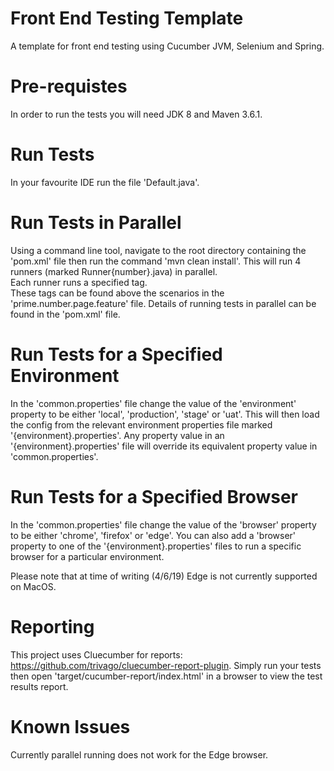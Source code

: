 # Front End Testing Template

A template for front end testing using Cucumber JVM, Selenium and Spring.

# Pre-requistes

In order to run the tests you will need JDK 8 and Maven 3.6.1.

# Run Tests

In your favourite IDE run the file 'Default.java'.

# Run Tests in Parallel

Using a command line tool, navigate to the root directory containing the 'pom.xml' file then run the command 
'mvn clean install'.
This will run 4 runners (marked Runner{number}.java) in parallel.  
Each runner runs a specified tag.  
These tags can be found above the scenarios in the 'prime.number.page.feature' file.
Details of running tests in parallel can be found in the 'pom.xml' file. 

# Run Tests for a Specified Environment

In the 'common.properties' file change the value of the 'environment' property to be either 'local', 'production', 'stage' or 
'uat'.
This will then load the config from the relevant environment properties file marked '{environment}.properties'.
Any property value in an '{environment}.properties' file will override its equivalent property value in 
'common.properties'.

# Run Tests for a Specified Browser

In the 'common.properties' file change the value of the 'browser' property to be either 'chrome', 'firefox' or 'edge'.
You can also add a 'browser' property to one of the '{environment}.properties' files to run a specific browser for a particular 
environment.

Please note that at time of writing (4/6/19) Edge is not currently supported on MacOS.

# Reporting

This project uses Cluecumber for reports: https://github.com/trivago/cluecumber-report-plugin.
Simply run your tests then open 'target/cucumber-report/index.html' in a browser to view the test results report.

# Known Issues

Currently parallel running does not work for the Edge browser.